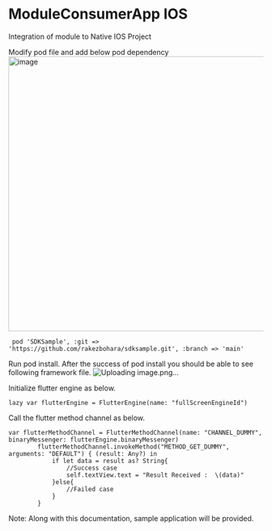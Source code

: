 # ModuleConsumerApp IOS

Integration of module to Native IOS Project


Modify pod file and add below pod dependency
<img width="544" alt="image" src="https://github.com/rakezbohara/ModuleConsumerApp/assets/10544029/b1929521-86ed-40d6-b8f7-57e05dc74ecf">


```
 pod 'SDKSample', :git => 'https://github.com/rakezbohara/sdksample.git', :branch => 'main'
```


Run pod install. After the success of pod install you should be able to see following framework file.
![Uploading image.png…]()




Initialize flutter engine as below.

```
lazy var flutterEngine = FlutterEngine(name: "fullScreenEngineId")
```


Call the flutter method channel as below.

```
var flutterMethodChannel = FlutterMethodChannel(name: "CHANNEL_DUMMY", binaryMessenger: flutterEngine.binaryMessenger)
        flutterMethodChannel.invokeMethod("METHOD_GET_DUMMY", arguments: "DEFAULT") { (result: Any?) in
            if let data = result as? String{
                //Success case
                self.textView.text = "Result Received :  \(data)"
            }else{
                //Failed case
            }
        }
```
	




Note: Along with this documentation, sample application will be provided.
	
















